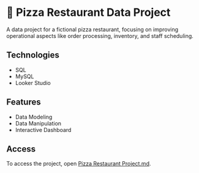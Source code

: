 # 🍕 Pizza Restaurant Data Project

A data project for a fictional pizza restaurant, focusing on improving operational aspects like order processing, inventory, and staff scheduling.

## Technologies
- SQL
- MySQL
- Looker Studio

## Features
- Data Modeling
- Data Manipulation
- Interactive Dashboard

## Access
To access the project, open [Pizza Restaurant Project.md](Pizza%20Restaurant%20Project.md).
